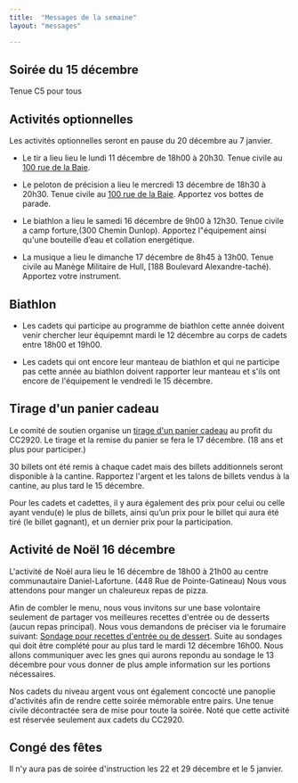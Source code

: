 ```yaml
---
title:  "Messages de la semaine"
layout: "messages"

---
```

## Soirée du 15 décembre

Tenue C5 pour tous

## Activités optionnelles

Les activités optionnelles seront en pause du 20 décembre au 7 janvier.

- Le tir a lieu lieu le lundi 11 décembre de 18h00 à 20h30. Tenue civile au [100 rue de la Baie](/information/comment-nous-rejoindre/).

- Le peloton de précision a lieu le mercredi 13 décembre de 18h30 à 20h30. Tenue civile au [100 rue de la Baie](/information/comment-nous-rejoindre/). Apportez vos bottes de parade.

- Le biathlon a lieu le samedi 16 décembre de 9h00 à 12h30. Tenue civile a camp forture,(300 Chemin Dunlop). Apportez l"équipement ainsi qu'une bouteille d’eau et collation energétique.

- La musique a lieu le dimanche 17 décembre de 8h45 à 13h00. Tenue civile au Manège Militaire de Hull, [188 Boulevard Alexandre-taché). Apportez votre instrument.

## Biathlon

- Les cadets qui participe au programme de biathlon cette année doivent venir chercher leur équipemnt mardi le 12 décembre au corps de cadets entre 18h00 et 19h00.

- Les cadets qui ont encore leur manteau de biathlon et qui ne participe pas cette année au biathlon doivent rapporter leur manteau et s'ils ont encore de l'équipement le vendredi le 15 décembre.


## Tirage d'un panier cadeau

Le comité de soutien organise un [tirage d'un panier cadeau](/information/financement/#panier-cadeau-pour-le-temps-des-f%C3%AAtes) au profit du CC2920. Le tirage et la remise du panier se fera le 17 décembre. (18 ans et plus pour participer.)

30 billets ont été remis à chaque cadet mais des billets additionnels seront disponible à la cantine. Rapportez l'argent et les talons de billets vendus à la cantine, au plus tard le 15 décembre.

Pour les cadets et cadettes, il y aura également des prix pour celui ou celle ayant vendu(e) le plus de billets, ainsi qu’un prix pour le billet qui aura été tiré (le billet gagnant), et un dernier prix pour la participation.

## Activité de Noël 16 décembre

L'activité de Noël aura lieu le 16 décembre de 18h00 à 21h00 au centre communautaire Daniel-Lafortune. (448 Rue de Pointe-Gatineau) Nous vous attendons pour manger un chaleureux repas de pizza. 

Afin de combler le menu, nous vous invitons sur une base volontaire seulement de partager vos meilleures recettes d'entrée ou de desserts (aucun repas principal). Nous vous demandons de préciser via le forumaire suivant: [Sondage pour recettes d'entrée ou de dessert](https://docs.google.com/forms/d/1J6YdqhwHDx6cPpP3sGqSe9_DqLdm2dKZ-iSvYCB24pM/edit). Suite au sondages qui doit être complété pour au plus tard le mardi 12 décembre 16h00.  Nous allons communiquer avec les gnes qui aurons repondu au sondage le 13 décembre pour vous donner de plus ample information sur les portions nécessaires. 

Nos cadets du niveau argent vous ont également concocté une panoplie d'activités afin de rendre cette soirée mémorable entre pairs. Une tenue civile décontractée sera de mise pour toute la soirée. Noté que cette activité est réservée seulement aux cadets du CC2920.

## Congé des fêtes

Il n'y aura pas de soirée d'instruction les 22 et 29 décembre et le 5 janvier.
